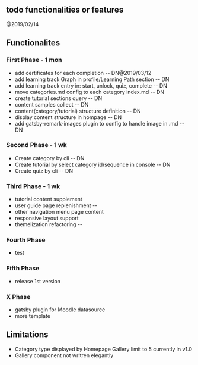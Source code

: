 todo functionalities or features
------------

@2019/02/14


## Functionalites

### First Phase - 1 mon
* add certificates for each completion  -- DN@2019/03/12
* add learning track Graph in profile/Learning Path section  -- DN
* add learning track entry in: start, unlock, quiz, complete  -- DN
* move categories.md config to each category index.md  -- DN
* create tutorial sections query  -- DN
* content samples collect  --  DN
* content(category/tutorial) structure definition  -- DN
* display content structure in hompage  -- DN
* add gatsby-remark-images plugin to config to handle image in .md  -- DN

### Second Phase - 1 wk
* Create category by cli  -- DN
* Create tutorial by select category id/sequence in console  -- DN
* Create quiz by cli  -- DN

### Third Phase - 1 wk
* tutorial content supplement
* user guide page replenishment  -- 
* other navigation menu page content
* responsive layout support
* themelization refactoring  -- 

### Fourth Phase
* test

### Fifth Phase
* release 1st version

### X Phase
* gatsby plugin for Moodle datasource
* more template

## Limitations

* Category type displayed by Homepage Gallery limit to 5 currently in v1.0
* Gallery component not writren elegantly